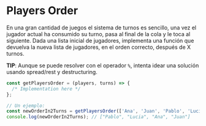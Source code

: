 # Players Order

En una gran cantidad de juegos el sistema de turnos es sencillo, una vez el jugador actual ha consumido su turno, pasa al final de la cola y le toca al siguiente. Dada una lista inicial de jugadores, implementa una función que devuelva la nueva lista de jugadores, en el orden correcto, después de X turnos.

**TIP**: Aunque se puede resolver con el operador `%`, intenta idear una solución usando spread/rest y destructuring.

```javascript
const getPlayersOrder = (players, turns) => {
  /* Implementation here */
};

// Un ejemplo:
const newOrderIn2Turns = getPlayersOrder(['Ana', 'Juan', 'Pablo', 'Lucia'], 2);
console.log(newOrderIn2Turns); // ["Pablo", "Lucia", "Ana", "Juan"]
```
